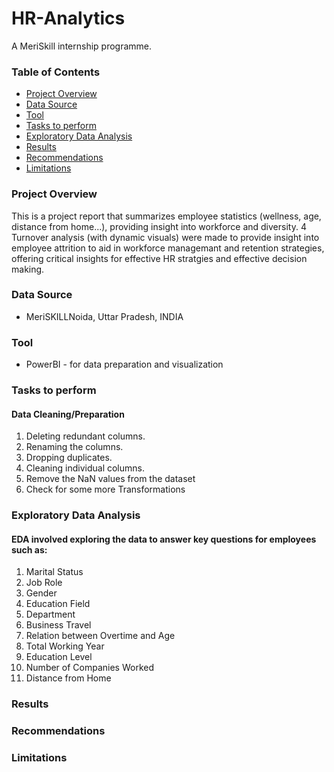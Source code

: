 # HR-Analytics
A MeriSkill internship programme. 

### Table of Contents
- [Project Overview](#project-overview)
- [Data Source](#data-source)
- [Tool](#tool)
- [Tasks to perform](#tasks-to-perform)
- [Exploratory Data Analysis](#exploratory-data-analysis)
- [Results](#results)
- [Recommendations](#recommendations)
- [Limitations](#limitations)


### Project Overview

This is a project report that summarizes employee statistics (wellness, age, distance from home...), providing insight into workforce and diversity. 4 Turnover analysis (with dynamic visuals) were made to provide insight into employee attrition to aid in workforce managemant and retention strategies, offering critical insights for effective HR stratgies and effective decision making. 

### Data Source
- MeriSKILLNoida, Uttar Pradesh, INDIA

### Tool
- PowerBI - for data preparation and visualization

### Tasks to perform
#### Data Cleaning/Preparation
1. Deleting redundant columns.
2. Renaming the columns.
3. Dropping duplicates.
4. Cleaning individual columns.
5. Remove the NaN values from the dataset
6. Check for some more Transformations

### Exploratory Data Analysis
#### EDA involved exploring the data to answer key questions for employees such as:
1. Marital Status
2. Job Role
3. Gender
4. Education Field
5. Department
6. Business Travel
7. Relation between Overtime and Age
8. Total Working Year
9. Education Level
10. Number of Companies Worked
11. Distance from Home

### Results




### Recommendations



### Limitations

